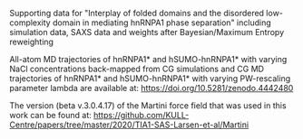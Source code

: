 Supporting data for "Interplay of folded domains and the disordered low-complexity domain in mediating hnRNPA1 phase separation" including simulation data, SAXS data and weights after Bayesian/Maximum Entropy reweighting

All-atom MD trajectories of hnRNPA1* and hSUMO-hnRNPA1* with varying NaCl concentrations back-mapped from CG simulations and CG MD trajectories of hnRNPA1* and hSUMO-hnRNPA1* with varying PW-rescaling parameter lambda are available at: https://doi.org/10.5281/zenodo.4442480

The version (beta v.3.0.4.17) of the Martini force field that was used in this work can be found at: https://github.com/KULL-Centre/papers/tree/master/2020/TIA1-SAS-Larsen-et-al/Martini
